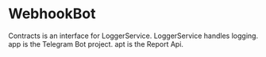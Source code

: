 # WebhookBot

Contracts is an interface for LoggerService.
LoggerService handles logging.
app is the Telegram Bot project.
apt is the Report Api.
